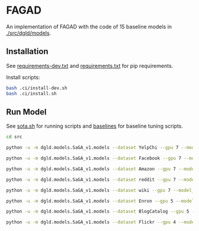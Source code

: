 # FAGAD

An implementation of FAGAD with the code of 15 baseline models in [./src/dgld/models](./src/dgld/models).

## Installation

See [requirements-dev.txt](./requirements-dev.txt) and [requirements.txt](./requirements.txt) for pip requirements.

Install scripts:
```bash
bash .ci/install-dev.sh
bash .ci/install.sh
```

## Run Model

See [sota.sh](./src/scripts/sota.sh) for running scripts and [baselines](./src/scripts) for baseline tuning scripts.

```bash
cd src

python -u -m dgld.models.SaGA_v1.models --dataset YelpChi --gpu 7 --model_init zero --lr 0.001 --hid_feats 64 --mlp_hidden_dic 64 --projection_dic 64 --struct_dec_act relu --k_dic 2 --alpha 0.2 --eta 0.5 --num_epoch 30 --dropout_dic 0.1 --runs 3 --weight_decay 0

python -u -m dgld.models.SaGA_v1.models --dataset Facebook --gpu 7 --model_init zero --lr 0.001 --hid_feats 2048  --mlp_hidden_dic 2048 --projection_dic 2048 --struct_dec_act relu --k_dic 8 --alpha 0.1 --eta 0.9 --num_epoch 100 --dropout_dic 0 --runs 3 --weight_decay 0.00001

python -u -m dgld.models.SaGA_v1.models --dataset Amazon --gpu 7 --model_init zero --lr 0.001 --hid_feats 512 --mlp_hidden_dic 512  --projection_dic 512 --struct_dec_act relu --k_dic 1 --alpha 0.2 --eta 0.9 --num_epoch 20 --dropout_dic 0 --runs 3 --weight_decay 0.00001

python -u -m dgld.models.SaGA_v1.models --dataset reddit --gpu 7 --model_init zero --lr 0.0001 --hid_feats 128 --mlp_hidden_dic 1024 --projection_dic 128 --struct_dec_act sigmoid --k_dic 2 --alpha 0.99 --eta 0.5 --num_epoch 20 --dropout_dic 0 --runs 3 --weight_decay 0.00001

python -u -m dgld.models.SaGA_v1.models --dataset wiki --gpu 7 --model_init zero --lr 0.00001 --hid_feats 1024 --mlp_hidden_dic 2048 --projection_dic 1024 --struct_dec_act relu --k_dic 5 --alpha 0.001 --eta 0.9 --num_epoch 25 --dropout_dic 0 --runs 3 --weight_decay 0.00001

python -u -m dgld.models.SaGA_v1.models --dataset Enron --gpu 5 --model_init identity --lr 0.001 --hid_feats 2048 --mlp_hidden_dic 256 --projection_dic 2048 --struct_dec_act sigmoid --k_dic 2 --alpha 0.999 --eta 0.5 --num_epoch 5   --dropout_dic 0 --runs 3 --weight_decay 0

python -u -m dgld.models.SaGA_v1.models --dataset BlogCatalog --gpu 5 --model_init zero --lr 0.001 --hid_feats 512 --mlp_hidden_dic 1024  --projection_dic 1024 --struct_dec_act sigmoid --k_dic 5 --alpha 0.99 --eta 0.1 --num_epoch 25 --weight_decay 0 --dropout_dic 0.1 --runs 3

python -u -m dgld.models.SaGA_v1.models --dataset Flickr --gpu 4 --model_init zero --lr 0.001 --hid_feats 512  --mlp_hidden_dic 768  --projection_dic 512  --struct_dec_act relu --k_dic 2 --alpha 0.99 --eta 0.5 --num_epoch 15 --dropout_dic 0.2 --weight_decay 0 --runs 3


```
